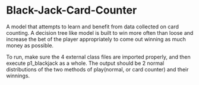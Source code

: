 # Black-Jack-Card-Counter

A model that attempts to learn and benefit from data collected on card counting. A decision tree like model is built to win more often than loose and increase the bet of the player appropriately to come out winning as much money as possible.

To run, make sure the 4 external class files are imported properly, and then execute p1_blackjack as a whole. The output should be 2 normal distributions of the two methods of play(normal, or card counter) and their winnings.
